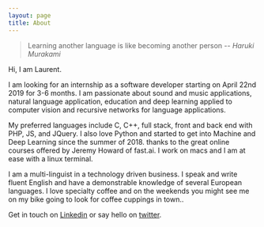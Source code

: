 ```yaml
---
layout: page
title: About
---
```

 
<!--   Study hard what interests you the most in the most undisciplined, irreverent and original manner possible.
  ― Richard Feynmann -->
  > Learning another language is like becoming another person -- <cite>Haruki Murakami</cite>
<!-- ![laurent](/assets/img/about.jpg){:class="profile_img"} -->

Hi, I am Laurent. 

I am looking for an internship as a software developer starting on April 22nd 2019 for 3-6 months. I am passionate about sound and music applications, natural language application, education and deep learning applied to computer vision and recursive networks for language applications.

My preferred languages include C, C++, full stack, front and back end with PHP, JS, and JQuery. I also love Python and started to get into Machine and Deep Learning since the summer of 2018. thanks to the great online courses offered by Jeremy Howard of fast.ai. I work on macs and I am at ease with a linux terminal.

I am a multi-linguist in a technology driven business. I speak and write fluent English and have a demonstrable knowledge of several European languages. I love specialty coffee and on the weekends you might see me on my bike going to look for coffee cuppings in town.. 

Get in touch on [Linkedin](https://www.linkedin.com/in/laurentbrusa) or say hello on [twitter](https://twitter.com/wrmultitudes).
 
